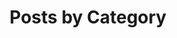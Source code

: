 ---
title: "Posts by Category"
layout: categories
entries_layout: grid
permalink: /blog/categories/
author_profile: true
---